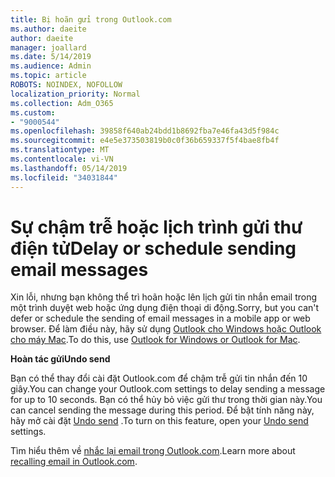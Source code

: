 ```yaml
---
title: Bị hoãn gửi trong Outlook.com
ms.author: daeite
author: daeite
manager: joallard
ms.date: 5/14/2019
ms.audience: Admin
ms.topic: article
ROBOTS: NOINDEX, NOFOLLOW
localization_priority: Normal
ms.collection: Adm_O365
ms.custom:
- "9000544"
ms.openlocfilehash: 39858f640ab24bdd1b8692fba7e46fa43d5f984c
ms.sourcegitcommit: e4e5e373503819b0c0f36b659337f5f4bae8fb4f
ms.translationtype: MT
ms.contentlocale: vi-VN
ms.lasthandoff: 05/14/2019
ms.locfileid: "34031844"
---
```

# <a name="delay-or-schedule-sending-email-messages"></a><span data-ttu-id="a1733-102">Sự chậm trễ hoặc lịch trình gửi thư điện tử</span><span class="sxs-lookup"><span data-stu-id="a1733-102">Delay or schedule sending email messages</span></span>

<span data-ttu-id="a1733-103">Xin lỗi, nhưng bạn không thể trì hoãn hoặc lên lịch gửi tin nhắn email trong một trình duyệt web hoặc ứng dụng điện thoại di động.</span><span class="sxs-lookup"><span data-stu-id="a1733-103">Sorry, but you can't defer or schedule the sending of email messages in a mobile app or web browser.</span></span> <span data-ttu-id="a1733-104">Để làm điều này, hãy sử dụng [Outlook cho Windows hoặc Outlook cho máy Mac](https://products.office.com/outlook/email-and-calendar-software-microsoft-outlook).</span><span class="sxs-lookup"><span data-stu-id="a1733-104">To do this, use [Outlook for Windows or Outlook for Mac](https://products.office.com/outlook/email-and-calendar-software-microsoft-outlook).</span></span>

<span data-ttu-id="a1733-105">**Hoàn tác gửi**</span><span class="sxs-lookup"><span data-stu-id="a1733-105">**Undo send**</span></span>

<span data-ttu-id="a1733-106">Bạn có thể thay đổi cài đặt Outlook.com để chậm trễ gửi tin nhắn đến 10 giây.</span><span class="sxs-lookup"><span data-stu-id="a1733-106">You can change your Outlook.com settings to delay sending a message for up to 10 seconds.</span></span> <span data-ttu-id="a1733-107">Bạn có thể hủy bỏ việc gửi thư trong thời gian này.</span><span class="sxs-lookup"><span data-stu-id="a1733-107">You can cancel sending the message during this period.</span></span> <span data-ttu-id="a1733-108">Để bật tính năng này, hãy mở cài đặt [Undo send](https://outlook.live.com/mail/options/mail/messageContent/undoSend) .</span><span class="sxs-lookup"><span data-stu-id="a1733-108">To turn on this feature, open your [Undo send](https://outlook.live.com/mail/options/mail/messageContent/undoSend) settings.</span></span>

<span data-ttu-id="a1733-109">Tìm hiểu thêm về [nhắc lại email trong Outlook.com](https://support.office.com/article/c069ddde-5282-4085-8f4c-d7b133324f8a).</span><span class="sxs-lookup"><span data-stu-id="a1733-109">Learn more about [recalling email in Outlook.com](https://support.office.com/article/c069ddde-5282-4085-8f4c-d7b133324f8a).</span></span>